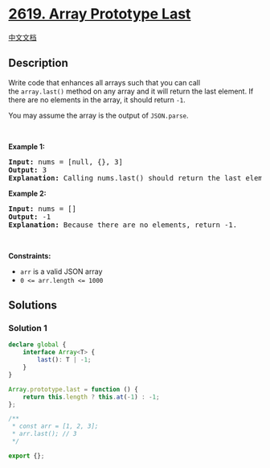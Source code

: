 # [2619. Array Prototype Last](https://leetcode.com/problems/array-prototype-last)

[中文文档](/solution/2600-2699/2619.Array%20Prototype%20Last/README.md)

## Description

<p>Write code that enhances all arrays such that you can call the&nbsp;<code>array.last()</code>&nbsp;method on any array and it will return the last element. If there are no elements in the array, it should return&nbsp;<code>-1</code>.</p>

<p>You may assume the array is the output of&nbsp;<code>JSON.parse</code>.</p>

<p>&nbsp;</p>
<p><strong class="example">Example 1:</strong></p>

<pre>
<strong>Input:</strong> nums = [null, {}, 3]
<strong>Output:</strong> 3
<strong>Explanation:</strong> Calling nums.last() should return the last element: 3.
</pre>

<p><strong class="example">Example 2:</strong></p>

<pre>
<strong>Input:</strong> nums = []
<strong>Output:</strong> -1
<strong>Explanation:</strong> Because there are no elements, return -1.
</pre>

<p>&nbsp;</p>
<p><strong>Constraints:</strong></p>

<ul>
	<li><code>arr</code> is a valid JSON array</li>
	<li><code>0 &lt;= arr.length &lt;= 1000</code></li>
</ul>

## Solutions

### Solution 1

<!-- tabs:start -->

```ts
declare global {
    interface Array<T> {
        last(): T | -1;
    }
}

Array.prototype.last = function () {
    return this.length ? this.at(-1) : -1;
};

/**
 * const arr = [1, 2, 3];
 * arr.last(); // 3
 */

export {};
```

<!-- tabs:end -->

<!-- end -->
